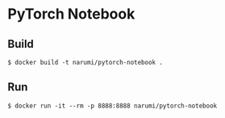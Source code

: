 # PyTorch Notebook

## Build

```
$ docker build -t narumi/pytorch-notebook .
```

## Run

```
$ docker run -it --rm -p 8888:8888 narumi/pytorch-notebook
```